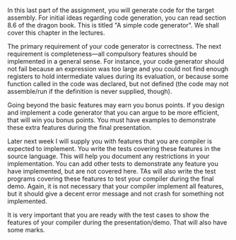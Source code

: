In this last part of the assignment, you will generate code for the target assembly. For initial ideas regarding code generation, you can read section 8.6 of the dragon book. This is titled "A simple code generator". We shall cover this chapter in the lectures.

The primary requirement of your code generator is correctness. The next requirement is completeness—all compulsory features should be implemented in a general sense. For instance, your code generator should not fail because an expression was too large and you could not find enough registers to hold intermediate values during its evaluation, or because some function called in the code was declared, but not defined (the code may not assemble/run if the definition is never supplied, though).

Going beyond the basic features may earn you bonus points. If you design and implement a code generator that you can argue to be more efficient, that will win you bonus points. You must have examples to demonstrate these extra features during the final presentation.

Later next week I will supply you with features that you are compiler is expected to implement. You write the tests covering these features in the source language. This will help you document any restrictions in your implementation. You can add other tests to demonstrate any feature you have implemented, but are not covered here. TAs will also write the test programs covering these features to test your compiler during the final demo. Again, it is not necessary that your compiler implement all features, but it should give a decent error message and not crash for something not implemented.

It is very important that you are ready with the test cases to show the features of your compiler during the presentation/demo. That will also have some marks.


